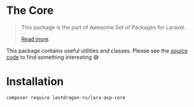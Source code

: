 # The Core

> This package is the part of Awesome Set of Packages for Laravel.
>
> [Read more](../../readme.md).

This package contains useful utilities and classes. Please see the [source code](./src) to find something interesting 😅


# Installation

```shell
composer require lastdragon-ru/lara-asp-core
```
